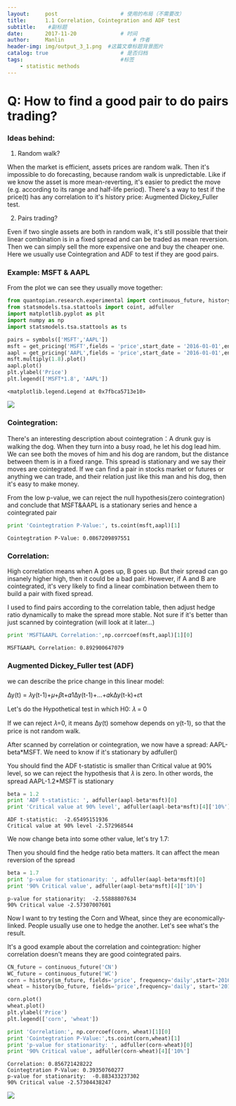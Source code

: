 ```yaml
---
layout:     post   				    # 使用的布局（不需要改）
title:      1.1 Correlation, Cointegration and ADF test 				# 标题 
subtitle:    #副标题
date:       2017-11-20 				# 时间
author:     Manlin 						# 作者
header-img: img/output_3_1.png 	#这篇文章标题背景图片
catalog: true 						# 是否归档
tags:								#标签
    - statistic methods
---
```





# Q: How to find a good pair to do pairs trading?

### Ideas behind:

1) Random walk?

When the market is efficient, assets prices are random walk. Then it's impossible to do forecasting, because random walk is unpredictable. Like if we know the asset is more mean-reverting, it's easier to predict the move (e.g. according to its range and half-life period). There's a way to test if the price(t) has any correlation to it's history price: Augmented Dickey_Fuller test. 


2) Pairs trading?

Even if two single assets are both in random walk, it's still possible that their linear combination is in a fixed spread and can be traded as mean reversion. Then we can simply sell the more expensive one and buy the cheaper one. Here we usually use Cointegration and ADF to test if they are good pairs. 

### Example: MSFT & AAPL
From the plot we can see they usually move together:


```python
from quantopian.research.experimental import continuous_future, history
from statsmodels.tsa.stattools import coint, adfuller
import matplotlib.pyplot as plt
import numpy as np
import statsmodels.tsa.stattools as ts 

pairs = symbols(['MSFT','AAPL'])
msft = get_pricing('MSFT',fields = 'price',start_date = '2016-01-01',end_date = '2017-01-01')
aapl = get_pricing('AAPL',fields = 'price',start_date = '2016-01-01',end_date = '2017-01-01')
msft.multiply(1.8).plot()
aapl.plot()
plt.ylabel('Price')
plt.legend(['MSFT*1.8', 'AAPL'])
```




    <matplotlib.legend.Legend at 0x7fbca5713e10>




![](https://ws2.sinaimg.cn/large/006tNc79gy1flpgxuwjm9j30n60csabx.jpg)


### Cointegration:

There's an interesting description about cointegration：A drunk guy is walking the dog. When they turn into a busy road, he let his dog lead him. We can see both the moves of him and his dog are random, but the distance between them is in a fixed range. This spread is stationary and we say their moves are cointegrated. If we can find a pair in stocks market or futures or anything we can trade, and their relation just like this man and his dog, then it's easy to make money.

From the low p-value, we can reject the null hypothesis(zero cointegration) and conclude that MSFT&AAPL is a stationary series and hence a cointegrated pair


```python
print 'Cointegtration P-Value:', ts.coint(msft,aapl)[1]
```

    Cointegtration P-Value: 0.0867209897551


### Correlation:

High correlation means when A goes up, B goes up. But their spread can go insanely higher high, then it could be a bad pair. However, if A and B are cointegrated, it's very likely to find a linear combination between them to build a pair with fixed spread.

I used to find pairs according to the correlation table, then adjust hedge ratio dynamically to make the spread more stable. Not sure if it's better than just scanned by cointegration (will look at it later...)


```python
print 'MSFT&AAPL Correlation:',np.corrcoef(msft,aapl)[1][0]
```

    MSFT&AAPL Correlation: 0.892900647079


### Augmented Dickey_Fuller test (ADF)

we can describe the price change in this linear model:

∆y(t) = 𝜆y(t-1)+𝜇+𝛽t+𝛼1∆y(t-1)+...+𝛼k∆y(t-k)+𝜀t

Let's do the Hypothetical test in which H0: 𝜆 = 0   

If we can reject 𝜆=0, it means ∆y(t) somehow depends on y(t-1), so that the price is not random walk.

After scanned by correlation or cointegration, we now have a spread: AAPL-beta*MSFT. We need to know if it's stationary by adfuller()

You should find the ADF t-statistic is smaller than Critical value at 90% level, so we can reject the hypothesis that 𝜆 is zero. In other words, the spread AAPL-1.2*MSFT is stationary


```python
beta = 1.2
print 'ADF t-statistic: ', adfuller(aapl-beta*msft)[0]
print 'Critical value at 90% level', adfuller(aapl-beta*msft)[4]['10%']
```

    ADF t-statistic:  -2.65495151936
    Critical value at 90% level -2.572968544


We now change beta into some other value, let's try 1.7:

Then you should find the hedge ratio beta matters. It can affect the mean reversion of the spread


```python
beta = 1.7
print 'p-value for stationarity: ', adfuller(aapl-beta*msft)[0]
print '90% Critical value', adfuller(aapl-beta*msft)[4]['10%']
```

    p-value for stationarity:  -2.55888807634
    90% Critical value -2.57307007601


Now I want to try testing the Corn and Wheat, since they are economically-linked. People usually use one to hedge the another. Let's see what's the result.

It's a good example about the correlation and cointegration: higher correlation doesn't means they are good cointegrated pairs.


```python
CN_future = continuous_future('CN')
WC_future = continuous_future('WC')
corn = history(sm_future, fields='price', frequency='daily',start='2016-01-01', end='2017-01-01')
wheat = history(bo_future, fields='price',frequency='daily', start='2016-01-01', end='2017-01-01')

corn.plot()
wheat.plot()
plt.ylabel('Price')
plt.legend(['corn', 'wheat'])

print 'Correlation:', np.corrcoef(corn, wheat)[1][0]
print 'Cointegtration P-Value:',ts.coint(corn,wheat)[1]
print 'p-value for stationarity: ', adfuller(corn-wheat)[0]
print '90% Critical value', adfuller(corn-wheat)[4]['10%']
```

    Correlation: 0.856721428222
    Cointegtration P-Value: 0.39350760277
    p-value for stationarity:  -0.883433237302
    90% Critical value -2.57304438247



![](https://ws3.sinaimg.cn/large/006tNc79gy1flpgxw0v1wj30n30cs3zz.jpg)

